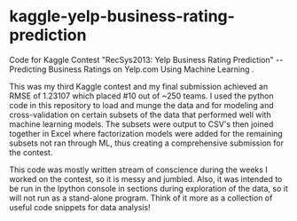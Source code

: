kaggle-yelp-business-rating-prediction
======================================

Code for Kaggle Contest "RecSys2013: Yelp Business Rating Prediction" -- Predicting Business Ratings on Yelp.com Using Machine Learning
.

This was my third Kaggle contest and my final submission achieved an RMSE of 1.23107 which placed #10 out of ~250 teams.  I used the python code in this repository to load and munge the data and for modeling and cross-validation on certain subsets of the data that performed well with machine learning models.  The subsets were output to CSV's then joined together in Excel where factorization models were added for the remaining subsets not ran through ML, thus creating a comprehensive submission for the contest.

This code was mostly written stream of conscience during the weeks I worked on the contest, so it is messy and jumbled.  Also, it was intended to be run in the Ipython console in sections during exploration of the data, so it will not run as a stand-alone program.  Think of it more as a collection of useful code snippets for data analysis! 